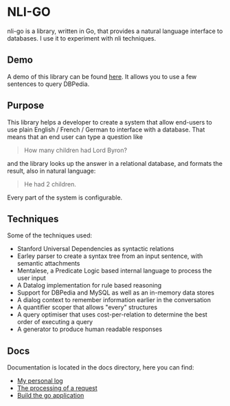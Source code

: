 # NLI-GO

nli-go is a library, written in Go, that provides a natural language interface to databases. I use it to experiment with nli techniques.

## Demo

A demo of this library can be found [here](http://patrickvanbergen.com/dbpedia/app/). It allows you to use a few sentences to query DBPedia. 

## Purpose

This library helps a developer to create a system that allow end-users to use plain English / French / German to interface with a database. That means that an end user can type a question like

>  How many children had Lord Byron?

and the library looks up the answer in a relational database, and formats the result, also in natural language:

> He had 2 children.

Every part of the system is configurable.

## Techniques

Some of the techniques used:

* Stanford Universal Dependencies as syntactic relations
* Earley parser to create a syntax tree from an input sentence, with semantic attachments
* Mentalese, a Predicate Logic based internal language to process the user input
* A Datalog implementation for rule based reasoning
* Support for DBPedia and MySQL as well as an in-memory data stores
* A dialog context to remember information earlier in the conversation
* A quantifier scoper that allows "every" structures
* A query optimiser that uses cost-per-relation to determine the best order of executing a query
* A generator to produce human readable responses

## Docs

Documentation is located in the docs directory, here you can find:

* [My personal log](doc/remarks.md)
* [The processing of a request](doc/manual/processing.md)
* [Build the go application](doc/manual/use.md)
